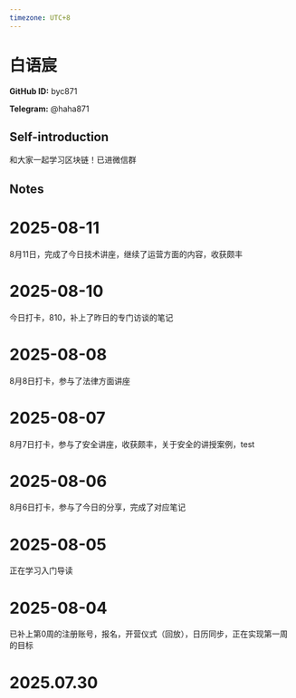 ```yaml
---
timezone: UTC+8
---
```


# 白语宸

**GitHub ID:** byc871

**Telegram:** @haha871

## Self-introduction

和大家一起学习区块链！已进微信群

## Notes

<!-- Content_START -->
# 2025-08-11

8月11日，完成了今日技术讲座，继续了运营方面的内容，收获颇丰

# 2025-08-10

今日打卡，810，补上了昨日的专门访谈的笔记

# 2025-08-08

8月8日打卡，参与了法律方面讲座

# 2025-08-07

8月7日打卡，参与了安全讲座，收获颇丰，关于安全的讲授案例，test

# 2025-08-06

8月6日打卡，参与了今日的分享，完成了对应笔记

# 2025-08-05

正在学习入门导读

# 2025-08-04

已补上第0周的注册账号，报名，开营仪式（回放），日历同步，正在实现第一周的目标


# 2025.07.30


<!-- Content_END -->
